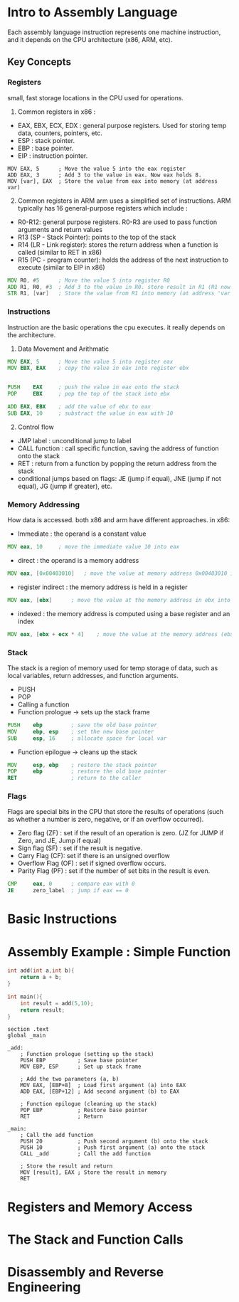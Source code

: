 # Intro to Assembly Language
Each assembly language instruction represents one machine instruction, and it depends on the CPU architecture (x86, ARM, etc).

## Key Concepts
### Registers
small, fast storage locations in the CPU used for operations. 
1. Common registers in x86 :
- EAX, EBX, ECX, EDX : general purpose registers. Used for storing temp data, counters, pointers, etc.
- ESP : stack pointer.
- EBP : base pointer.
- EIP : instruction pointer.
```assembly
MOV EAX, 5      ; Move the value 5 into the eax register
ADD EAX, 3      ; Add 3 to the value in eax. Now eax holds 8.
MOV [var], EAX  ; Store the value from eax into memory (at address var)
```
2. Common registers in ARM
arm uses a simplified set of instructions. ARM typically has 16 general-purpose registers which include :
- R0-R12: general purpose registers. R0-R3 are used to pass function arguments and return values
- R13 (SP - Stack Pointer): points to the top of the stack
- R14 (LR - Link register): stores the return address when a function is called (similar to RET in x86)
- R15 (PC - program counter): holds the address of the next instruction to execute (similar to EIP in x86)
```asm
MOV R0, #5      ; Move the value 5 into register R0
ADD R1, R0, #3  ; Add 3 to the value in R0. store result in R1 (R1 now holds 8)
STR R1, [var]   ; Store the value from R1 into memory (at address 'var')
```
### Instructions
Instruction are the basic operations the cpu executes. it really depends on the architecture.
1. Data Movement and Arithmatic
```asm
MOV EAX, 5      ; Move the value 5 into register eax
MOV EBX, EAX    ; copy the value in eax into register ebx


PUSH    EAX     ; push the value in eax onto the stack
POP     EBX     ; pop the top of the stack into ebx

ADD EAX, EBX    ; add the value of ebx to eax
SUB EAX, 10     ; substract the value in eax with 10
```
2. Control flow
- JMP label : unconditional jump to label
- CALL function : call specific function, saving the address of function onto the stack
- RET : return from a function by popping the return address from the stack
- conditional jumps based on flags: JE (jump if equal), JNE (jump if not equal), JG (jump if greater), etc.

### Memory Addressing
How data is accessed. both x86 and arm have different approaches. in x86:
- Immediate : the operand is a constant value
```asm
MOV eax, 10     ; move the immediate value 10 into eax
```
- direct : the operand is a memory address
```asm
MOV eax, [0x00403010]   ; move the value at memory address 0x00403010 into eax
```
- register indirect : the memory address is held in a register
```asm
MOV eax, [ebx]      ; move the value at the memory address in ebx into eax
```
- indexed : the memory address is computed using a base register and an index
```asm
MOV eax, [ebx + ecx * 4]    ; move the value at the memory address (ebx + ecx * 4) into eax
```

### Stack
The stack is a region of memory used for temp storage of data, such as local variables,  return addresses, and function arguments.
- PUSH
- POP
- Calling a function
- Function prologue -> sets up the stack frame
```asm
PUSH    ebp         ; save the old base pointer
MOV     ebp, esp    ; set the new base pointer
SUB     esp, 16     ; allocate space for local var
```
- Function epilogue -> cleans up the stack
```asm
MOV     esp, ebp    ; restore the stack pointer
POP     ebp         ; restore the old base pointer
RET                 ; return to the caller
```

### Flags
Flags are special bits in the CPU that store the results of operations (such as whether a number is zero, negative, or if an overflow occurred).
- Zero flag (ZF) : set if the result of an operation is zero. (JZ for JUMP if Zero, and JE, Jump if equal)
- Sign flag (SF) : set if the result is negative.
- Carry Flag (CF): set if there is an unsigned overflow
- Overflow Flag (OF) : set if signed overflow occurs.
- Parity Flag (PF) : set if the number of set bits in the result is even.
```asm
CMP     eax, 0      ; compare eax with 0
JE      zero_label  ; jump if eax == 0
```
# Basic Instructions

# Assembly Example : Simple Function
```c
int add(int a,int b){
    return a + b;
}

int main(){
    int result = add(5,10);
    return result;
}
```

```assembly
section .text
global _main

_add:
    ; Function prologue (setting up the stack)
    PUSH EBP          ; Save base pointer
    MOV EBP, ESP      ; Set up stack frame

    ; Add the two parameters (a, b)
    MOV EAX, [EBP+8]  ; Load first argument (a) into EAX
    ADD EAX, [EBP+12] ; Add second argument (b) to EAX

    ; Function epilogue (cleaning up the stack)
    POP EBP           ; Restore base pointer
    RET               ; Return

_main:
    ; Call the add function
    PUSH 20           ; Push second argument (b) onto the stack
    PUSH 10           ; Push first argument (a) onto the stack
    CALL _add         ; Call the add function

    ; Store the result and return
    MOV [result], EAX ; Store the result in memory
    RET

```


# Registers and Memory Access

# The Stack and Function Calls

# Disassembly and Reverse Engineering